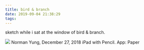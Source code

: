```yaml
---
title: bird & branch
date: 2019-09-04 21:38:29
tags:
---
```

sketch while i sat at the window of bird & branch.

![](/images/sometimesbystep85.jpg)
Norman Yung, December 27, 2018
iPad with Pencil. App: Paper
